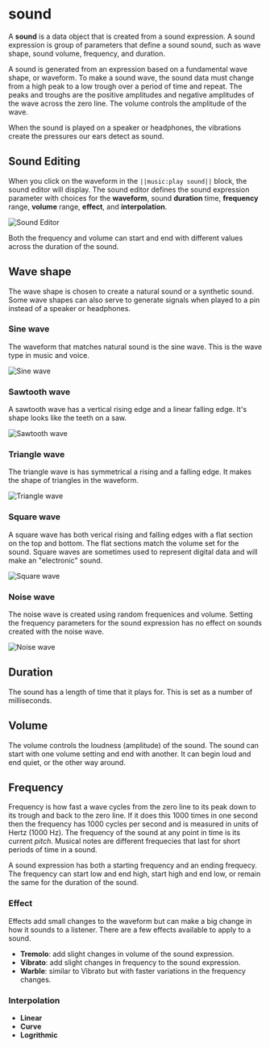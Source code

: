 # sound

A **sound** is a data object that is created from a sound expression. A sound expression is group of parameters that define a sound sound, such as wave shape, sound volume, frequency, and duration.

A sound is generated from an expression based on a fundamental wave shape, or waveform. To make a sound wave, the sound data must change from a high peak to a low trough over a period of time and repeat. The peaks and troughs are the positive amplitudes and negative amplitudes of the wave across the zero line. The volume controls the amplitude of the wave.

When the sound is played on a speaker or headphones, the vibrations create the pressures our ears detect as sound.

## Sound Editing

When you click on the waveform in the ``||music:play sound||`` block, the sound editor will display. The sound editor defines the sound expression parameter with choices for the **waveform**, sound **duration** time, **frequency** range, **volume** range, **effect**, and **interpolation**.

![Sound Editor](/static/types/sound/sound-editor.png)

Both the frequency and volume can start and end with different values across the duration of the sound.

## Wave shape

The wave shape is chosen to create a natural sound or a synthetic sound. Some wave shapes can also serve to generate signals when played to a pin instead of a speaker or headphones.

### Sine wave

The waveform that matches natural sound is the sine wave. This is the wave type in music and voice.

![Sine wave](/static/types/sound/sine-wave.png)

### Sawtooth wave

A sawtooth wave has a vertical rising edge and a linear falling edge. It's shape looks like the teeth on a saw.

![Sawtooth wave](/static/types/sound/sawtooth-wave.png)

### Triangle wave

The triangle wave is has symmetrical a rising and a falling edge. It makes the shape of triangles in the waveform.

![Triangle wave](/static/types/sound/triangle-wave.png)

### Square wave

A square wave has both verical rising and falling edges with a flat section on the top and bottom. The flat sections match the volume set for the sound. Square waves are sometimes used to represent digital data and will make an "electronic" sound.

![Square wave](/static/types/sound/square-wave.png)

### Noise wave

The noise wave is created using random frequenices and volume. Setting the frequency parameters for the sound expression has no effect on sounds created with the noise wave.

![Noise wave](/static/types/sound/noise-wave.png)

## Duration

The sound has a length of time that it plays for. This is set as a number of milliseconds.

## Volume

The volume controls the loudness (amplitude) of the sound. The sound can start with one volume setting and end with another. It can begin loud and end quiet, or the other way around.

## Frequency

Frequency is how fast a wave cycles from the zero line to its peak down to its trough and back to the zero line. If it does this 1000 times in one second then the frequency has 1000 cycles per second and is measured in units of Hertz (1000 Hz). The frequency of the sound at any point in time is its current _pitch_. Musical notes are different frequecies that last for short periods of time in a sound.

A sound expression has both a starting frequency and an ending frequecy. The frequency can start low and end high, start high and end low, or remain the same for the duration of the sound.

### Effect

Effects add small changes to the waveform but can make a big change in how it sounds to a listener. There are a few effects available to apply to a sound.

* **Tremolo**: add slight changes in volume of the sound expression.
* **Vibrato**: add slight changes in frequency to the sound expression.
* **Warble**: similar to Vibrato but with faster variations in the frequency changes.

### Interpolation

* **Linear**
* **Curve**
* **Logrithmic**
